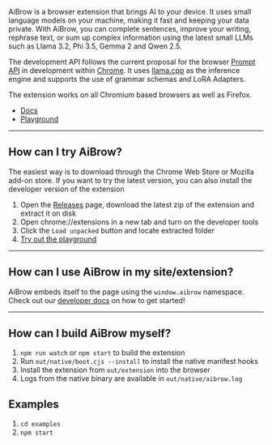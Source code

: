 AiBrow is a browser extension that brings AI to your device. It uses small language models on your machine, making it fast and keeping your data private. With AiBrow, you can complete sentences, improve your writing, rephrase text, or sum up complex information using the latest small LLMs such as Llama 3.2, Phi 3.5, Gemma 2 and Qwen 2.5.

The development API follows the current proposal for the browser [Prompt API](https://github.com/explainers-by-googlers/prompt-api?tab=readme-ov-file#stakeholder-feedback) in development within [Chrome](https://developer.chrome.com/docs/ai/built-in). It uses [llama.cpp](https://github.com/ggerganov/llama.cpp) as the inference engine and supports the use of grammar schemas and LoRA Adapters.

The extension works on all Chromium based browsers as well as Firefox.

* [Docs](https://docs.aibrow.ai/)
* [Playground](https://demo.aibrow.ai/playground/)

---

## How can I try AiBrow?

The easiest way is to download through the Chrome Web Store or Mozilla add-on store. If you want to try the latest version, you can also install the developer version of the extension

1. Open the [Releases](https://github.com/axonzeta/aibrow/releases/new) page, download the latest zip of the extension and extract it on disk
2. Open chrome://extensions in a new tab and turn on the developer tools
3. Click the `Load unpacked` button and locate extracted folder
4. [Try out the playground](https://demo.aibrow.ai/playground/)

---

## How can I use AiBrow in my site/extension?

AiBrow embeds itself to the page using the `window.aibrow` namespace. Check out our [developer docs](https://docs.aibrow.ai/) on how to get started!

---

## How can I build AiBrow myself?

1. `npm run watch` or `npm start` to build the extension
2. Run `out/native/boot.cjs --install` to install the native manifest hooks
3. Install the extension from `out/extension` into the browser
4. Logs from the native binary are available in `out/native/aibrow.log`


## Examples

1. `cd examples`
1. `npm start`
